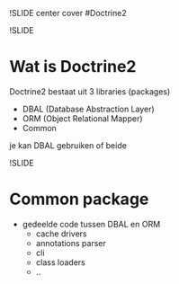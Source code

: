 !SLIDE center cover
#Doctrine2

!SLIDE
# Wat is Doctrine2
Doctrine2 bestaat uit 3 libraries (packages)

* DBAL (Database Abstraction Layer)
* ORM (Object Relational Mapper)
* Common

je kan DBAL gebruiken of beide

!SLIDE
# Common package
* gedeelde code tussen DBAL en ORM
    * cache drivers
    * annotations parser
    * cli
    * class loaders
    * ..
